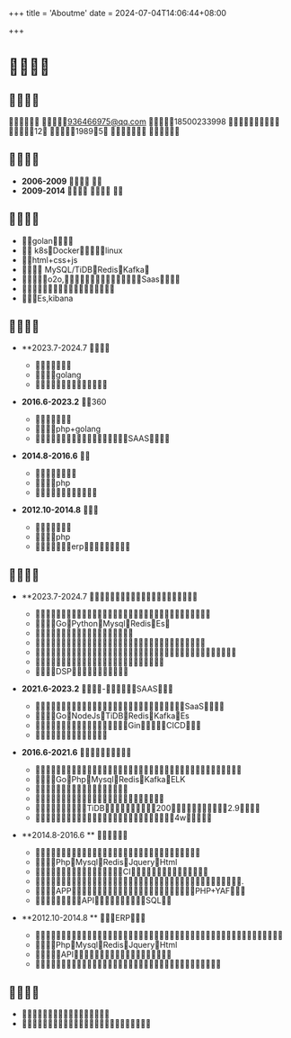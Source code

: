 +++
title = 'Aboutme'
date = 2024-07-04T14:06:44+08:00

+++
# 

## 

****
****936466975@qq.com
****18500233998
****
****12
****19895
****
****



## 

- **2006-2009**   
- **2009-2014**   

## 

- golan
-  k8sDockerlinux
- html+css+js
-  MySQL/TiDBRedisKafka
- o2o,Saas
- 
- Es,kibana



## 

- **2023.7-2024.7 

  - 
  - golang
  - 

- **2016.6-2023.2** 360

  - 
  - php+golang
  - SAAS

- **2014.8-2016.6** 

  - 
  - php
  - 

- **2012.10-2014.8** 

  - 
  - php
  - erp

  

## 

- **2023.7-2024.7 

  - 
  - GoPythonMysqlRedisEs
  - 
  - 
  - 
  - 
  - DSP

- **2021.6-2023.2** -SAAS

  - SaaS
  - GoNodeJsTiDBRedisKafkaEs
  - GinCICD
  -   

- **2016.6-2021.6** 

  - 
  - GoPhpMysqlRedisKafkaELK
  - 
  - 
  - TiDB2002.9
  - 4w

- **2014.8-2016.6 ** 

  - 
  - PhpMysqlRedisJqueryHtml
  - CI
  - .
  - APPPHP+YAF
  - APISQL

- **2012.10-2014.8 ** ERP

  - 
  - PhpMysqlRedisJqueryHtml
  - API
  - 

  

## 

- ****
- ****